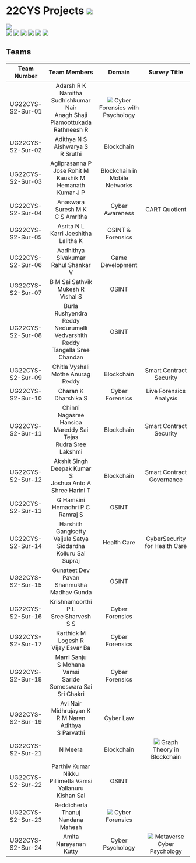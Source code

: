 # 22CYS Projects ![](https://img.shields.io/badge/-Live-green)

![](https://img.shields.io/badge/UG-22CYS-purple) <br/> 
![](https://img.shields.io/badge/Focus-Cyber_Awareness-blue) ![](https://img.shields.io/badge/Focus-Cyber_Psychology-blue) ![](https://img.shields.io/badge/Focus-Cyber_Law-blue) ![](https://img.shields.io/badge/Focus-Forensics-blue) ![](https://img.shields.io/badge/Focus-OSINT-blue) ![](https://img.shields.io/badge/Focus-Blockchain_Technology-blue)

## Teams

| Team Number | Team Members | Domain | Survey Title | 
|:-----------:|:------------:|:------:|:------------:|
| UG22CYS-S2-Sur-01 | Adarsh R K <br/> Namitha Sudhishkumar Nair <br/> Anagh Shaji Plamoottukada <br/> Rathneesh R | ![](https://img.shields.io/badge/-P-gold) Cyber Forensics with Psychology | | 
| UG22CYS-S2-Sur-02 | Adithya N S <br/> Aishwarya S <br/> R Sruthi | Blockchain | | 
| UG22CYS-S2-Sur-03 | Agilprasanna P <br/> Jose Rohit M <br/> Kaushik M <br/> Hemanath Kumar J P | Blockchain in Mobile Networks | | 
| UG22CYS-S2-Sur-04 | Anaswara Suresh M K <br/> C S Amritha | Cyber Awareness | CART Quotient | 
| UG22CYS-S2-Sur-05 | Asrita N L <br/> Karri Jeeshitha <br/> Lalitha K | OSINT & Forensics | | 
| UG22CYS-S2-Sur-06 | Aadhithya Sivakumar <br/> Rahul Shankar V | Game Development  | | 
| UG22CYS-S2-Sur-07 | B M Sai Sathvik <br/> Mukesh R <br/> Vishal S | OSINT | | 
| UG22CYS-S2-Sur-08 | Burla Rushyendra Reddy <br/> Nedurumalli Vedvarshith Reddy <br/> Tangella Sree Chandan | OSINT | | 
| UG22CYS-S2-Sur-09 | Chitla Vyshali <br/> Mothe Anurag Reddy | Blockchain | Smart Contract Security | 
| UG22CYS-S2-Sur-10 | Charan K <br/> Dharshika S | Cyber Forensics | Live Forensics Analysis | 
| UG22CYS-S2-Sur-11 | Chinni Nagasree Hansica <br/> Mareddy Sai Tejas <br/> Rudra Sree Lakshmi | Blockchain | Smart Contract Security | 
| UG22CYS-S2-Sur-12 | Akshit Singh <br/> Deepak Kumar S <br/> Joshua Anto A <br/> Shree Harini T | Blockchain | Smart Contract Governance | 
| UG22CYS-S2-Sur-13 | G Hamsini <br/> Hemadhri P C <br/> Ramraj S | OSINT | | 
| UG22CYS-S2-Sur-14 | Harshith Gangisetty <br/> Vajjula Satya Siddardha <br/> Kolluru Sai Supraj | Health Care | CyberSecurity for Health Care | 
| UG22CYS-S2-Sur-15 | Gunateet Dev <br/> Pavan Shanmukha Madhav Gunda | OSINT | | 
| UG22CYS-S2-Sur-16 | Krishnamoorthi P L <br/> Sree Sharvesh S S | Cyber Forensics | | 
| UG22CYS-S2-Sur-17 | Karthick M <br/> Logesh R <br/> Vijay Esvar Ba | Cyber Forensics  | | 
| UG22CYS-S2-Sur-18 | Marri Sanju <br/> S Mohana Vamsi <br/> Saride Someswara Sai Sri Chakri | Cyber Forensics  | | 
| UG22CYS-S2-Sur-19 | Avi Nair <br/> Midhrujayan K <br/> R M Naren Adithya <br/> S Parvathi | Cyber Law | | 
| UG22CYS-S2-Sur-21 | N Meera | Blockchain | ![](https://img.shields.io/badge/-P-gold) Graph Theory in Blockchain |
| UG22CYS-S2-Sur-22 | Parthiv Kumar Nikku <br/> Pillimetla Vamsi <br/> Yallanuru Kishan Sai | OSINT | | 
| UG22CYS-S2-Sur-23 | Reddicherla Thanuj <br/> Nandana Mahesh | ![](https://img.shields.io/badge/-P-gold) Cyber Forensics | | 
| UG22CYS-S2-Sur-24 | Amita Narayanan Kutty | Cyber Psychology | ![](https://img.shields.io/badge/-P-gold) Metaverse Cyber Psychology | | 
